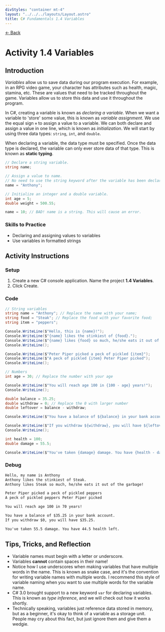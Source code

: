 ```yaml
---
divStyles: "container mt-4"
layout: "../../../layouts/Layout.astro"
title: C# Fundamentals 1.4 Variables
---
```


[← Back](/courses/c-sharp-fundamentals/)

# Activity 1.4 Variables

## Introduction

_Variables_ allow us to save data during our program execution. For example, in an RPG video game, your character has attributes such as health, magic, stamina, etc. These are values that need to be tracked throughout the game. Variables allow us to store this data and use it throughout the program.

In C#, creating a variable is known as _declaring a variable_. When we want a variable to 'store' some value, this is known as _variable assignment_. We use the equal sign **`=`** to assign a value to a variable. We can both declare and assign a value in one line, which is known as _initialization_. We will start by using three data types: `string`, `int`, and `double`.

When declaring a variable, the data type must be specified. Once the data type is declared, the variable can only ever store data of that type. This is known as **static typing**.


```cs
// Declare a string variable.
string name;

// Assign a value to name.
// No need to use the string keyword after the variable has been declared.
name = "Anthony";

// Initialize an integer and a double variable.
int age = 5;
double weight = 500.55;

name = 10; // BAD! name is a string. This will cause an error.
```

### Skills to Practice

- Declaring and assigning values to variables
- Use variables in formatted strings

## Activity Instructions

### Setup

1. Create a new C# console application. Name the project **1.4 Variables**.
2. Click Create.

### Code

```cs
// String variables
string name = "Anthony"; // Replace the name with your name;
string food = "Steak"; // Replace the food with your favorite food;
string item = "peppers";

Console.WriteLine($"Hello, this is {name}!");
Console.WriteLine($"{name} likes the stinkiest of {food}.");
Console.WriteLine($"{name} likes {food} so much, he/she eats it out of the garbage!");
Console.WriteLine();

Console.WriteLine($"Peter Piper picked a peck of pickled {item}");
Console.WriteLine($"A peck of pickled {item} Peter Piper picked");
Console.WriteLine();

// Numbers
int age = 30; // Replace the number with your age

Console.WriteLine($"You will reach age 100 in {100 - age} years!");
Console.WriteLine();

double balance = 35.25;
double withdraw = 0; // Replace the 0 with larger number
double leftover = balance - withdraw;

Console.WriteLine($"You have a balance of ${balance} in your bank account.");

Console.WriteLine($"If you withdraw ${withdraw}, you will have ${leftover}.");
Console.WriteLine();

int health = 100;
double damage = 55.5;

Console.WriteLine($"You've taken {damage} damage. You have {health - damage} health left.");
```

### Debug

```txt
Hello, my name is Anthony
Anthony likes the stinkiest of Steak.
Anthony likes Steak so much, he/she eats it out of the garbage!

Peter Piper picked a peck of pickled peppers
A peck of pickled peppers Peter Piper picked

You will reach age 100 in 70 years!

You have a balance of $35.25 in your bank account.
If you withdraw $0, you will have $35.25.

You've taken 55.5 damage. You have 44.5 health left.
```

## Tips, Tricks, and Reflection

- Variable names must begin with a letter or underscore.
- Variables **cannot** contain spaces in their name!
- Notice how I use underscores when making variables that have multiple words in the name. This is known as snake case, and it's the convention for writing variable names with multiple words. I recommend this style of variable naming when you want to use multiple words for the variable name.
- C# 3.0 brought support to a new keyword `var` for declaring variables. This is known as _type inference_, and we will check out how
it works shortly.
- Technically speaking, variables just reference data stored in memory, but as a beginner, it's okay to think of a variable as a storage unit. People may cry about this fact, but just ignore them and give them a wedgie.
